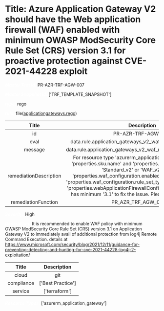 



# Title: Azure Application Gateway V2 should have the Web application firewall (WAF) enabled with minimum OWASP ModSecurity Core Rule Set (CRS) version 3.1 for proactive protection against CVE-2021-44228 exploit


***<font color="white">Master Test Id:</font>*** PR-AZR-TRF-AGW-007

***<font color="white">Master Snapshot Id:</font>*** ['TRF_TEMPLATE_SNAPSHOT']

***<font color="white">type:</font>*** rego

***<font color="white">rule:</font>*** file([applicationgateways.rego])  
  
  
  
  

|Title|Description|
| :---: | :---: |
|id|PR-AZR-TRF-AGW-007|
|eval|data.rule.application_gateways_v2_waf_ruleset_OWASP_active|
|message|data.rule.application_gateways_v2_waf_ruleset_OWASP_active_err|
|remediationDescription|For resource type 'azurerm_application_gateway' make sure 'properties.sku.name' and 'properties.sku.tier' contains either 'Standard_v2' or 'WAF_v2', value of 'properties.waf_configuration.enabled' is set to true, value of 'properties.waf_configuration.rule_set_type' is set to 'OWASP' and 'properties.webApplicationFirewallConfiguration.rule_set_version' has minimum '3.1' to fix the issue. Please visit <a href='https://registry.terraform.io/providers/hashicorp/azurerm/latest/docs/resources/application_gateway#waf_configuration' target='_blank'>here</a> for details.|
|remediationFunction|PR_AZR_TRF_AGW_007.py|


***<font color="white">Severity:</font>*** High

***<font color="white">Description:</font>*** It is recommended to enable WAF policy with minimum OWASP ModSecurity Core Rule Set (CRS) version 3.1 on Application Gateway V2 to immediately avail of additional protection from log4j Remote Command Execution. details at https://www.microsoft.com/security/blog/2021/12/11/guidance-for-preventing-detecting-and-hunting-for-cve-2021-44228-log4j-2-exploitation/  
  
  

|Title|Description|
| :---: | :---: |
|cloud|git|
|compliance|['Best Practice']|
|service|['terraform']|


***<font color="white">Resource Types:</font>*** ['azurerm_application_gateway']


[applicationgateways.rego]: https://github.com/prancer-io/prancer-compliance-test/tree/master/azure/terraform/applicationgateways.rego
